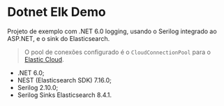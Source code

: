 # Dotnet Elk Demo

Projeto de exemplo com .NET 6.0 logging, usando o Serilog integrado ao ASP.NET, e o sink do Elasticsearch.

> O pool de conexões configurado é o `CloudConnectionPool` para o [Elastic Cloud](https://www.elastic.co/guide/en/elasticsearch/client/net-api/current/connection-pooling.html#cloud-connection-pool).

* .NET 6.0;
* NEST (Elasticsearch SDK) 7.16.0;
* Serilog 2.10.0;
* Serilog Sinks Elasticsearch 8.4.1.

